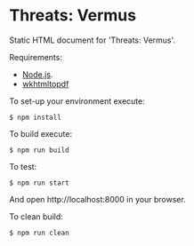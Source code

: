 # Threats: Vermus

Static HTML document for 'Threats: Vermus'.

Requirements:

  * [Node.js](http://nodejs.org/).
  * [wkhtmltopdf](http://wkhtmltopdf.org/)

To set-up your environment execute:

    $ npm install

To build execute:

    $ npm run build

To test:

    $ npm run start

And open http://localhost:8000 in your browser.

To clean build:

    $ npm run clean
